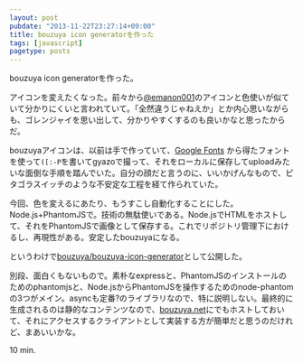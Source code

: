 ```yaml
---
layout: post
pubdate: "2013-11-22T23:27:14+09:00"
title: bouzuya icon generatorを作った
tags: [javascript]
pagetype: posts
---
```

bouzuya icon generatorを作った。

アイコンを変えたくなった。前々から[@emanon001](https://twitter.com/emanon001)のアイコンと色使いが似ていて分かりにくいと言われていて。「全然違うじゃねえか」とか内心思いながらも、ゴレンジャイを思い出して、分かりやすくするのも良いかなと思ったからだ。

bouzuyaアイコンは、以前は手で作っていて、[Google Fonts](http://www.google.com/fonts) から得たフォントを使って`([:-P`を書いてgyazoで撮って、それをローカルに保存してuploadみたいな面倒な手順を踏んでいた。自分の顔だと言うのに、いいかげんなもので、ピタゴラスイッチのような不安定な工程を経て作られていた。

今回、色を変えるにあたり、もうすこし自動化することにした。Node.js+PhantomJSで。技術の無駄使いである。Node.jsでHTMLをホストして、それをPhantomJSで画像として保存する。これでリポジトリ管理下におけるし、再現性がある。安定したbouzuyaになる。

というわけで[bouzuya/bouzuya-icon-generator][bouzuya/bouzuya-icon-generator]として公開した。

別段、面白くもないもので。素朴なexpressと、PhantomJSのインストールのためのphantomjsと、Node.jsからPhantomJSを操作するためのnode-phantomの3つがメイン。asyncも定番?のライブラリなので、特に説明しない。最終的に生成されるのは静的なコンテンツなので、[bouzuya.net](http://bouzuya.net)にでもホストしておいて、それにアクセスするクライアントとして実装する方が簡単だと思うのだけれど、まあいいかな。

10 min.

[bouzuya/bouzuya-icon-generator]: https://github.com/bouzuya/bouzuya-icon-generator


